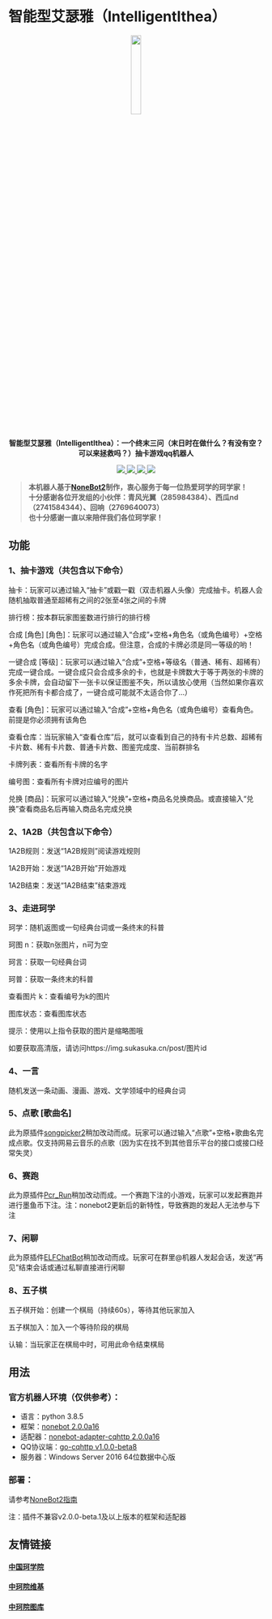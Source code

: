 # 智能型艾瑟雅（IntelligentIthea）
<div align=center><img src="https://app.xgnd.net/4_G7WH4NB3WX_8J_HQ4R9_J.png" width="20%"/>

**智能型艾瑟雅（IntelligentIthea）：一个终末三问（末日时在做什么？有没有空？可以来拯救吗？）抽卡游戏qq机器人**</div>
<p align=center>
<a href="https://qm.qq.com/cgi-bin/qm/qr?k=45tg4hcuhjbxHT8u9QIDhVV_Ne6zTzJr&jump_from=webapi">
<img src="https://img.shields.io/badge/qq%E7%BE%A4-768887710-orange?style=flat-square">
</a>
<a href="https://img.shields.io/badge/python-3.8.5+-blue">
<img src="https://img.shields.io/badge/python-3.8.5+-blue"/>
</a>
<a href="https://img.shields.io/badge/nonebot-2.0.0a16-mint">
<img src="https://img.shields.io/badge/nonebot-2.0.0a16-mint"/>
</a>
<a href="https://img.shields.io/badge/go--cqhttp-1.0.0--beta8-lime">
<img src="https://img.shields.io/badge/go--cqhttp-1.0.0--beta8-lime"/>
</a>
</p>

>**本机器人基于[NoneBot2](https://github.com/nonebot/nonebot2)制作，衷心服务于每一位热爱珂学的珂学家！**  
>**十分感谢各位开发组的小伙伴：青风光翼（285984384）、西瓜nd（2741584344）、回响（2769640073）**  
>**也十分感谢一直以来陪伴我们各位珂学家！**
## 功能
### 1、抽卡游戏（共包含以下命令）
抽卡：玩家可以通过输入“抽卡”或戳一戳（双击机器人头像）完成抽卡。机器人会随机抽取普通至超稀有之间的2张至4张之间的卡牌

排行榜：按本群玩家图鉴数进行排行的排行榜

合成 [角色] [角色]：玩家可以通过输入“合成”+空格+角色名（或角色编号）+空格+角色名（或角色编号）完成合成。但注意，合成的卡牌必须是同一等级的哟！

一键合成 [等级]：玩家可以通过输入“合成”+空格+等级名（普通、稀有、超稀有）完成一键合成。一键合成只会合成多余的卡，也就是卡牌数大于等于两张的卡牌的多余卡牌，会自动留下一张卡以保证图鉴不失，所以请放心使用（当然如果你喜欢作死把所有卡都合成了，一键合成可能就不太适合你了...）

查看 [角色]：玩家可以通过输入“合成”+空格+角色名（或角色编号）查看角色。前提是你必须拥有该角色

查看仓库：当玩家输入“查看仓库”后，就可以查看到自己的持有卡片总数、超稀有卡片数、稀有卡片数、普通卡片数、图鉴完成度、当前群排名

卡牌列表：查看所有卡牌的名字

编号图：查看所有卡牌对应编号的图片

兑换 [商品]：玩家可以通过输入“兑换”+空格+商品名兑换商品。或直接输入“兑换”查看商品名后再输入商品名完成兑换

### 2、1A2B（共包含以下命令）
1A2B规则：发送“1A2B规则”阅读游戏规则

1A2B开始：发送“1A2B开始”开始游戏

1A2B结束：发送“1A2B结束”结束游戏

### 3、走进珂学
珂学：随机返图或一句经典台词或一条终末的科普

珂图 n：获取n张图片，n可为空

珂言：获取一句经典台词

珂普：获取一条终末的科普

查看图片 k：查看编号为k的图片

图库状态：查看图库状态

提示：使用以上指令获取的图片是缩略图哦

如要获取高清版，请访问https://img.sukasuka.cn/post/图片id

### 4、一言
随机发送一条动画、漫画、游戏、文学领域中的经典台词
### 5、点歌 [歌曲名]
此为原插件[songpicker2](https://github.com/maxesisn/nonebot_plugin_songpicker2)稍加改动而成。玩家可以通过输入“点歌”+空格+歌曲名完成点歌。仅支持网易云音乐的点歌（因为实在找不到其他音乐平台的接口或接口经常失灵）
### 6、赛跑
此为原插件[Pcr_Run](https://github.com/Rs794613/PcrRun)稍加改动而成。一个赛跑下注的小游戏，玩家可以发起赛跑并进行墨鱼币下注。注：nonebot2更新后的新特性，导致赛跑的发起人无法参与下注
### 7、闲聊
此为原插件[ELFChatBot](https://github.com/Quan666/ELFChatBot)稍加改动而成。玩家可在群里@机器人发起会话，发送“再见”结束会话或通过私聊直接进行闲聊
### 8、五子棋
五子棋开始：创建一个棋局（持续60s），等待其他玩家加入

五子棋加入：加入一个等待阶段的棋局

认输：当玩家正在棋局中时，可用此命令结束棋局



## 用法
### 官方机器人环境（仅供参考）：
- 语言：python 3.8.5
- 框架：[nonebot 2.0.0a16](https://github.com/nonebot/nonebot2)
- 适配器：[nonebot-adapter-cqhttp 2.0.0a16](https://pypi.org/project/nonebot-adapter-cqhttp/2.0.0a16/)
- QQ协议端：[go-cqhttp v1.0.0-beta8](https://github.com/Mrs4s/go-cqhttp)
- 服务器：Windows Server 2016 64位数据中心版
### 部署：
请参考[NoneBot2指南](https://v2.nonebot.dev/guide/)

注：插件不兼容v2.0.0-beta.1及以上版本的框架和适配器

## 友情链接
#### [中国珂学院](https://wiki.sukasuka.cn/chtholly.ac.cn/)
#### [中珂院维基](https://wiki.sukasuka.cn/)
#### [中珂院图库](https://img.sukasuka.cn/)

